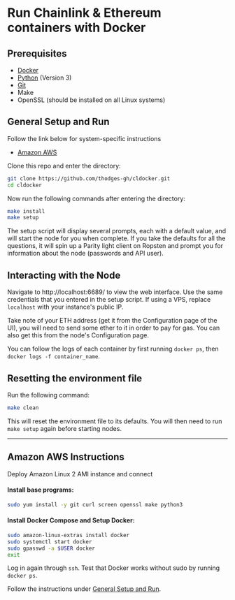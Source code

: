 # Run Chainlink & Ethereum containers with Docker

## Prerequisites

- [Docker](https://docs.docker.com/install/#supported-platforms)
- [Python](https://www.python.org/downloads/) (Version 3)
- [Git](https://git-scm.com/downloads)
- Make
- OpenSSL (should be installed on all Linux systems)

## General Setup and Run

Follow the link below for system-specific instructions
- [Amazon AWS](#amazon-aws-instructions)

Clone this repo and enter the directory:

```bash
git clone https://github.com/thodges-gh/cldocker.git
cd cldocker
```

Now run the following commands after entering the directory:

```bash
make install
make setup
```

The setup script will display several prompts, each with a default value, and will start the node for you when complete. If you take the defaults for all the questions, it will spin up a Parity light client on Ropsten and prompt you for information about the node (passwords and API user).

## Interacting with the Node

Navigate to http://localhost:6689/ to view the web interface. Use the same credentials that you entered in the setup script. If using a VPS, replace `localhost` with your instance's public IP.

Take note of your ETH address (get it from the Configuration page of the UI), you will need to send some ether to it in order to pay for gas. You can also get this from the node's Configuration page.

You can follow the logs of each container by first running `docker ps`, then `docker logs -f container_name`.

## Resetting the environment file

Run the following command:

```bash
make clean
```

This will reset the environment file to its defaults. You will then need to run `make setup` again before starting nodes.

---

## Amazon AWS Instructions

Deploy Amazon Linux 2 AMI instance and connect

#### Install base programs:

```bash
sudo yum install -y git curl screen openssl make python3
```

#### Install Docker Compose and Setup Docker:

```bash
sudo amazon-linux-extras install docker
sudo systemctl start docker
sudo gpasswd -a $USER docker
exit
```

Log in again through `ssh`. Test that Docker works without sudo by running `docker ps`.

Follow the instructions under [General Setup and Run](#general-setup-and-run).

